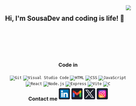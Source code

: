 <div align="center" style="display: flex; width: 400px; align-itens: center; justify-content: center; gap: .3rem; flex-wrap: wrap">
    
## Hi, I'm SousaDev and coding is life! 👋

<img align="center" src="https://github-readme-stats.vercel.app/api/top-langs?username=diegolts7&show_icons=true&theme=github_dark&layout=compact" height="150px"/>

### Code in

<div align="center">
	<code><img width="35" src="https://user-images.githubusercontent.com/25181517/192108372-f71d70ac-7ae6-4c0d-8395-51d8870c2ef0.png" alt="Git" title="Git"/></code>
	<code><img width="35" src="https://user-images.githubusercontent.com/25181517/192108891-d86b6220-e232-423a-bf5f-90903e6887c3.png" alt="Visual Studio Code" title="Visual Studio Code"/></code>
	<code><img width="35" src="https://user-images.githubusercontent.com/25181517/192158954-f88b5814-d510-4564-b285-dff7d6400dad.png" alt="HTML" title="HTML"/></code>
	<code><img width="35" src="https://user-images.githubusercontent.com/25181517/183898674-75a4a1b1-f960-4ea9-abcb-637170a00a75.png" alt="CSS" title="CSS"/></code>
	<code><img width="35" src="https://user-images.githubusercontent.com/25181517/117447155-6a868a00-af3d-11eb-9cfe-245df15c9f3f.png" alt="JavaScript" title="JavaScript"/></code>
	<code><img width="35" src="https://user-images.githubusercontent.com/25181517/183897015-94a058a6-b86e-4e42-a37f-bf92061753e5.png" alt="React" title="React"/></code>
	<code><img width="35" src="https://user-images.githubusercontent.com/25181517/183568594-85e280a7-0d7e-4d1a-9028-c8c2209e073c.png" alt="Node.js" title="Node.js"/></code>
	<code><img width="35" src="https://user-images.githubusercontent.com/25181517/183859966-a3462d8d-1bc7-4880-b353-e2cbed900ed6.png" alt="Express" title="Express"/></code>
	<code><img width="35" src="https://github-production-user-asset-6210df.s3.amazonaws.com/62091613/261395532-b40892ef-efb8-4b0e-a6b5-d1cfc2f3fc35.png" alt="Vite" title="Vite"/></code>
	<code><img width="35" src="https://user-images.githubusercontent.com/25181517/192106070-46255bcf-65e6-4c6b-a296-bf8d0d8fb2a7.png" alt="C" title="C"/></code>
</div>

### Contact me

<a href="https://www.linkedin.com/in/diego-sousa-972555221/" target="_blank">
    <img src="https://github.com/gui-bus/TechIcons/raw/main/Dark/Linkedin.svg" alt="LinkedIn" width="35" height="35"/>
</a>
<a href="mailto:diego7lts7@gmail.com" target="_blank">
    <img src="https://github.com/gui-bus/TechIcons/raw/main/Dark/Gmail.svg" alt="Gmail" width="35" height="35"/>
</a>
<a href="https://twitter.com/DiegoXlts" target="_blank">
    <img src="https://github.com/gui-bus/TechIcons/raw/main/Dark/Twitter.svg" alt="Twitter" width="35" height="35"/>
</a>
<a href="https://www.instagram.com/diego_lts/" target="_blank">
    <img src="https://github.com/gui-bus/TechIcons/raw/main/Dark/Instagram.svg" alt="Instagram" width="35" height="35"/>
</a>


</div>
